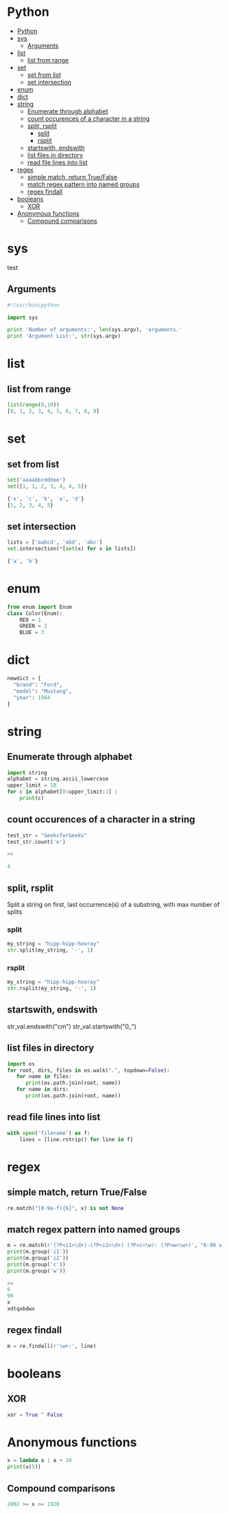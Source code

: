 # Python

<!--ts-->
   * [Python](python.md#python)
   * [sys](python.md#sys)
      * [Arguments](python.md#arguments)
   * [list](python.md#list)
      * [list from range](python.md#list-from-range)
   * [set](python.md#set)
      * [set from list](python.md#set-from-list)
      * [set intersection](python.md#set-intersection)
   * [enum](python.md#enum)
   * [dict](python.md#dict)
   * [string](python.md#string)
      * [Enumerate through alphabet](python.md#enumerate-through-alphabet)
      * [count occurences of a character in a string](python.md#count-occurences-of-a-character-in-a-string)
      * [split, rsplit](python.md#split-rsplit)
         * [split](python.md#split)
         * [rsplit](python.md#rsplit)
      * [startswith, endswith](python.md#startswith-endswith)
      * [list files in directory](python.md#list-files-in-directory)
      * [read file lines into list](python.md#read-file-lines-into-list)
   * [regex](python.md#regex)
      * [simple match, return True/False](python.md#simple-match-return-truefalse)
      * [match regex pattern into named groups](python.md#match-regex-pattern-into-named-groups)
      * [regex findall](python.md#regex-findall)
   * [booleans](python.md#booleans)
      * [XOR](python.md#xor)
   * [Anonymous functions](python.md#anonymous-functions)
      * [Compound comparisons](python.md#compound-comparisons)

<!-- Added by: runner, at: Tue Apr  6 11:45:54 UTC 2021 -->

<!--te-->

# sys
test
## Arguments
```python
#!/usr/bin/python

import sys

print 'Number of arguments:', len(sys.argv), 'arguments.'
print 'Argument List:', str(sys.argv)
```

# list

## list from range
```python
list(range(0,10))
[0, 1, 2, 3, 4, 5, 6, 7, 8, 9]
```

# set

## set from list
```python
set('aaaabbcdddee')
set([1, 1, 2, 3, 4, 4, 5])

{'e', 'c', 'b', 'a', 'd'}
{1, 2, 3, 4, 5}
```

## set intersection
```python
lists = ['aabcd', 'abd', 'abc']
set.intersection(*[set(x) for x in lists])

{'a', 'b'}
```

# enum
```python
from enum import Enum
class Color(Enum):
    RED = 1
    GREEN = 2
    BLUE = 3
```

# dict
```python
newdict = {
  "brand": "Ford",
  "model": "Mustang",
  "year": 1964
}
```
# string

## Enumerate through alphabet
```python
import string
alphabet = string.ascii_lowercase
upper_limit = 10
for c in alphabet[0:upper_limit:1] : 
    print(c)    
```

## count occurences of a character in a string

```python
test_str = "GeeksforGeeks"
test_str.count('e') 

>>

4
```

## split, rsplit

Split a string on first, last occurrence(s) of a substring, with max number of splits

### split

```python
my_string = "hipp-hipp-hooray"
str.split(my_string, '-', 1)
```

### rsplit

```python
my_string = "hipp-hipp-hooray"
str.rsplit(my_string, '-', 1)
```

## startswith, endswith

str_val.endswith("cm")
str_val.startswith("0_")

## list files in directory

```python
import os
for root, dirs, files in os.walk(".", topdown=False):
   for name in files:
      print(os.path.join(root, name))
   for name in dirs:
      print(os.path.join(root, name))
```

## read file lines into list

```python
with open('filename') as f:
    lines = [line.rstrip() for line in f]
```

# regex

## simple match, return True/False
```python
re.match("[0-9a-f]{6}", x) is not None
```

## match regex pattern into named groups

```python
m = re.match(r'(?P<i1>\d+)-(?P<i2>\d+) (?P<c>\w): (?P<w>\w+)', "6-90 x: xdtqxbdwx")
print(m.group('i1'))
print(m.group('i2'))
print(m.group('c'))
print(m.group('w'))

>>
6
90
x
xdtqxbdwx
```

## regex findall
```python
m = re.findall(r'\w+:', line)
```

# booleans

## XOR

```python
xor = True ^ False
```

# Anonymous functions
```python
x = lambda a : a + 10
print(x(5)) 
```

## Compound comparisons
```python
2002 >= x >= 1920
```
